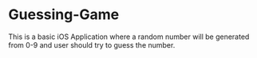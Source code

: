 # Guessing-Game
This is a basic iOS Application where a random number will be generated from 0-9 and user should try to guess the number.
